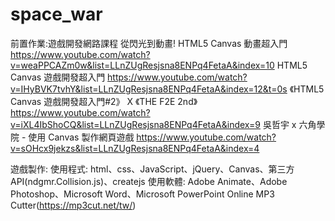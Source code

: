 # space_war
前置作業:遊戲開發網路課程
從閃光到動畫! HTML5 Canvas 動畫超入門
https://www.youtube.com/watch?v=weaPPCAZm0w&list=LLnZUgResjsna8ENPq4FetaA&index=10
HTML5 Canvas 遊戲開發超入門
https://www.youtube.com/watch?v=IHyBVK7tvhY&list=LLnZUgResjsna8ENPq4FetaA&index=12&t=0s
《HTML5 Canvas 遊戲開發超入門#2》 X 《THE F2E 2nd》
https://www.youtube.com/watch?v=iXL4IbShoCQ&list=LLnZUgResjsna8ENPq4FetaA&index=9
吳哲宇 x 六角學院 - 使用 Canvas 製作網頁遊戲
https://www.youtube.com/watch?v=sOHcx9jekzs&list=LLnZUgResjsna8ENPq4FetaA&index=4

遊戲製作:
使用程式:
html、css、JavaScript、jQuery、Canvas、第三方API(ndgmr.Collision.js)、createjs
使用軟體:
Adobe Animate、Adobe Photoshop、Microsoft Word、Microsoft PowerPoint
Online MP3 Cutter(https://mp3cut.net/tw/)

